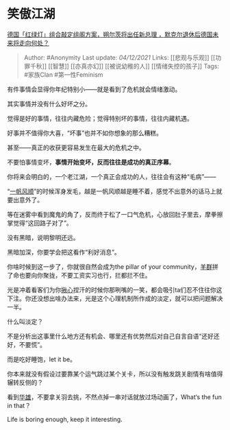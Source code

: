 # 笑傲江湖
[德国「红绿灯」组合敲定组阁方案，朔尔茨将出任新总理 ，默克尔退休后德国未来将走向何处？](https://www.zhihu.com/question/501302387/answer/2247385107) 

> Author: #Anonymity 
Last update: *04/12/2021* 
Links: [[悲观与乐观]] [[功罪千秋]] [[智慧]] [[亦真亦幻]] [[被说幼稚的人]] [[情绪失控的孩子]] 
Tags: #家族Clan #第一性Feminism 

有件事情会显得你年纪特别小——就是看到了危机就会情绪激动。

其实事情并没有什么好坏之分。

觉得是好的事情，往往内藏危险；觉得特别坏的事情，往往内藏机遇。

好事并不值得你大喜，“坏事”也并不如你想象的那么糟糕。

甚至——真正的收获更容易发生在最大的危机之中。

不要怕事情变坏，**事情开始变坏，反而往往是成功的真正序幕**。

你将来会明白的，一个老江湖，一个真正会成功的人，往往会有这种“毛病”——

“[一帆风顺](https://www.zhihu.com/search?q=%E4%B8%80%E5%B8%86%E9%A3%8E%E9%A1%BA&search_source=Entity&hybrid_search_source=Entity&hybrid_search_extra=%7B%22sourceType%22%3A%22answer%22%2C%22sourceId%22%3A2247385107%7D)”的时候浑身发毛，越是一帆风顺越是睡不着，感觉不出意外的话马上就要出意外了。

等在迷雾中看到魔鬼的角了，反而终于松了一口气危机，心放回肚子里去，摩拳擦掌觉得“这回路子对了”。

没有黑暗，说明黎明还远。

黑暗加深，你要学会把这看作“利好消息”。

你啥时候到这一步了，你就很自然会成为the pillar of your community，[羊群](https://www.zhihu.com/search?q=%E7%BE%8A%E7%BE%A4&search_source=Entity&hybrid_search_source=Entity&hybrid_search_extra=%7B%22sourceType%22%3A%22answer%22%2C%22sourceId%22%3A2247385107%7D)拼了命也要向你聚拢，不要工资实习也行，拦都拦不住。

光是冲着看客们为你[揪心](https://www.zhihu.com/search?q=%E6%8F%AA%E5%BF%83&search_source=Entity&hybrid_search_source=Entity&hybrid_search_extra=%7B%22sourceType%22%3A%22answer%22%2C%22sourceId%22%3A2247385107%7D)捏汗的时候你那咧嘴的一笑，都会吸引ta们忍不住往你这下注。你还没想出啥办法来，光是这个心理机制所作成的淡定，就可以把问题解决一半。

  

什么叫淡定？

不是分析出这事里什么地方还有机会、哪里还有优势然后对自己自言自语“还好还好，不要慌”。

而是吃好睡饱，let it be。

你本来就没有假设过要靠某个运气跳过某个关卡，所以没有触发跳关剧情有啥值得辗转反侧的？

看到[华雄](https://www.zhihu.com/search?q=%E5%8D%8E%E9%9B%84&search_source=Entity&hybrid_search_source=Entity&hybrid_search_extra=%7B%22sourceType%22%3A%22answer%22%2C%22sourceId%22%3A2247385107%7D)，不要拿关羽去挑，不然点掉一串对话就放过场动画了，What‘s the fun in that？

Life is boring enough, keep it interesting.